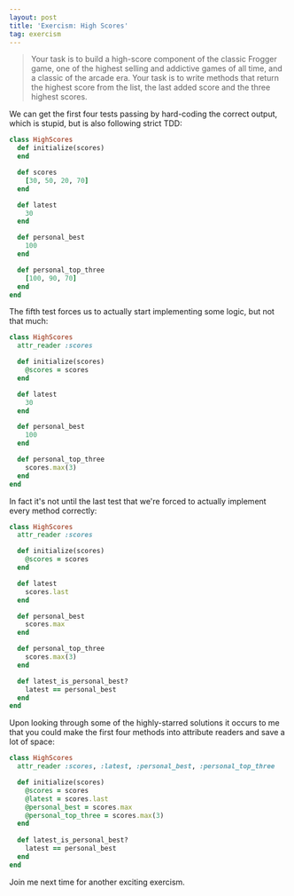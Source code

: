 ```yaml
---
layout: post
title: 'Exercism: High Scores'
tag: exercism
---
```

>Your task is to build a high-score component of the classic Frogger game, one of the highest selling and addictive games of all time, and a classic of the arcade era.<!--more--> Your task is to write methods that return the highest score from the list, the last added score and the three highest scores.

<!--description-->

We can get the first four tests passing by hard-coding the correct output, which is stupid, but is also following strict TDD:

```ruby
class HighScores
  def initialize(scores)
  end

  def scores
    [30, 50, 20, 70]
  end

  def latest
    30
  end

  def personal_best
    100
  end

  def personal_top_three
    [100, 90, 70]
  end
end
```

The fifth test forces us to actually start implementing some logic, but not that much:

```ruby
class HighScores
  attr_reader :scores

  def initialize(scores)
    @scores = scores
  end

  def latest
    30
  end

  def personal_best
    100
  end

  def personal_top_three
    scores.max(3)
  end
end
```

In fact it's not until the last test that we're forced to actually implement every method correctly:

```ruby
class HighScores
  attr_reader :scores

  def initialize(scores)
    @scores = scores
  end

  def latest
    scores.last
  end

  def personal_best
    scores.max
  end

  def personal_top_three
    scores.max(3)
  end

  def latest_is_personal_best?
    latest == personal_best
  end
end
```

Upon looking through some of the highly-starred solutions it occurs to me that you could make the first four methods into attribute readers and save a lot of space:

```ruby
class HighScores
  attr_reader :scores, :latest, :personal_best, :personal_top_three

  def initialize(scores)
    @scores = scores
    @latest = scores.last
    @personal_best = scores.max
    @personal_top_three = scores.max(3)
  end
  
  def latest_is_personal_best?
    latest == personal_best
  end
end
```
Join me next time for another exciting exercism.
